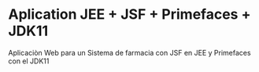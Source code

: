 # Aplication JEE + JSF + Primefaces + JDK11 

Aplicaciòn Web para un Sistema de farmacia con JSF en JEE y Primefaces con el JDK11

